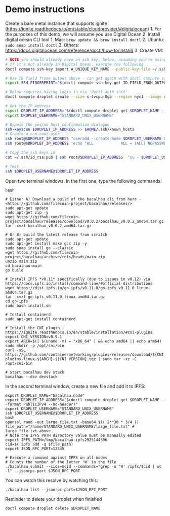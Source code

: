 # Demo instructions

Create a bare metal instance that supports ignite (<https://ignite.readthedocs.io/en/stable/cloudprovider/#digitalocean>)
    1. For the purposes of this demo, we will assume you use Digital Ocean
    2. Install digital ocean CLI tool
       1. Mac: `brew update && brew install doctl`
       2. Ubuntu: `sudo snap install doctl`
       3. Others: <https://docs.digitalocean.com/reference/doctl/how-to/install/>
    3. Create VM:

```bash
# NOTE you should already have an ssh key, below, assuming you're using the default name 'id_rsa.pub'
# If it's not already in Digital Ocean, execute the following
doctl compute ssh-key import A_UNIQUE_KEY_NAME --public-key-file ~/.ssh/id_rsa.pub

# Use ID field frome output above - can get again with doctl compute ssh-key list
export SSH_FINGERPRINT="$(doctl compute ssh-key get ID_FIELD_FROM_OUTPUT --no-header --format 'FingerPrint')"

# Below requires having login in via 'doctl auth init'
doctl compute droplet create --size s-4vcpu-8gb --region nyc1 --image ubuntu-20-04-x64 --ssh-keys $SSH_FINGERPRINT bacalhau.node

# Get the IP Address
export DROPLET_IP_ADDRESS="$(doctl compute droplet get $DROPLET_NAME --format PublicIPv4 --no-header)"
export DROPLET_USERNAME="STANDARD_UNIX_USERNAME"

# Bypass the yes/no host confirmation dialogue
ssh-keyscan $DROPLET_IP_ADDRESS >> $HOME/.ssh/known_hosts
# Create a non-root user
ssh root@$DROPLET_IP_ADDRESS "useradd --create-home $DROPLET_USERNAME && usermod -aG sudo $DROPLET_USERNAME"
ssh root@$DROPLET_IP_ADDRESS 'echo "ALL            ALL = (ALL) NOPASSWD: ALL" >> /etc/sudoers'

# Copy the ssh keys in
cat ~/.ssh/id_rsa.pub | ssh root@$DROPLET_IP_ADDRESS  "su - $DROPLET_USERNAME -c 'mkdir -p ~/.ssh && tee -a ~/.ssh/authorized_keys'"

# Test
ssh $DROPLET_USERNAME@$DROPLET_IP_ADDRESS
```


Open two terminal windows. In the first one, type the following commands:

```
bash

# Either A) Download a build of the bacalhau cli from here - <https://github.com/filecoin-project/bacalhau/releases/>
sudo apt-get update
sudo apt-get zip -y
wget https://github.com/filecoin-project/bacalhau/releases/download/v0.0.2/bacalhau_v0.0.2_amd64.tar.gz
tar -xvzf bacalhau_v0.0.2_amd64.tar.gz

# Or B) build the latest release from scratch
sudo apt-get update
sudo apt-get install make gcc zip -y
sudo snap install go --classic
wget https://github.com/filecoin-project/bacalhau/archive/refs/heads/main.zip
unzip main.zip
cd bacalhau-main
go build

# Install IPFS *v0.11* specifically (due to issues in v0.12) via https://docs.ipfs.io/install/command-line/#official-distributions
wget https://dist.ipfs.io/go-ipfs/v0.11.0/go-ipfs_v0.11.0_linux-amd64.tar.gz
tar -xvzf go-ipfs_v0.11.0_linux-amd64.tar.gz
cd go-ipfs
sudo bash install.sh

# Install containerd
sudo apt-get install containerd

# Install the CNI plugin - https://ignite.readthedocs.io/en/stable/installation/#cni-plugins
export CNI_VERSION=v0.9.1
export ARCH=$([ $(uname -m) = "x86_64" ] && echo amd64 || echo arm64)
sudo mkdir -p /opt/cni/bin
curl -sSL https://github.com/containernetworking/plugins/releases/download/${CNI_VERSION}/cni-plugins-linux-${ARCH}-${CNI_VERSION}.tgz | sudo tar -xz -C /opt/cni/bin

# Start bacalhau dev stack
bacalhau --dev devstack
```

In the second terminal window, create a new file and add it to IPFS:

```
export DROPLET_NAME="bacalhau.node"
export DROPLET_IP_ADDRESS="$(doctl compute droplet get $DROPLET_NAME --format PublicIPv4 --no-header)"
export DROPLET_USERNAME="STANDARD_UNIX_USERNAME"
ssh $DROPLET_USERNAME@$DROPLET_IP_ADDRESS
bash
openssl rand -out large_file.txt -base64 $(( 2**30 * 3/4 ))
file_path="/home/STANDARD_UNIX_USERNAME/large_file.txt" # large_file.txt above
# Note the IPFS PATH directory value must be manually edited
export IPFS_PATH=/tmp/bacalhau-ipfs2925144396
cid=$( ipfs add -q $file_path)
export JSON_RPC_PORT=12345

# Execute a command against IPFS on all nodes
# Counts the number of the letter 'W' in the file
./bacalhau submit --cids=$cid --commands="grep -o 'W' /ipfs/$cid | wc -l" --jsonrpc-port $JSON_RPC_PORT

```
You can watch this resolve by watching this:

```
./bacalhau list --jsonrpc-port=$JSON_RPC_PORT
```

Reminder to delete your droplet when finished
```
doctl compute droplet delete $DROPLET_NAME 
```
